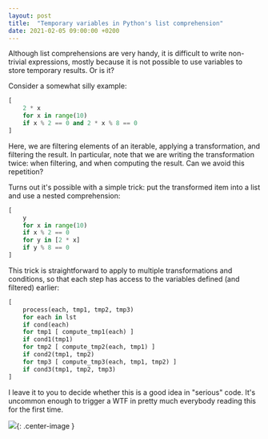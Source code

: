 ```yaml
---
layout: post
title:  "Temporary variables in Python's list comprehension"
date: 2021-02-05 09:00:00 +0200
---
```


Although list comprehensions are very handy, it is difficult to write
non-trivial expressions, mostly because it is not possible to use variables to
store temporary results. Or is it?

<!-- more -->

Consider a somewhat silly example:

```python
[
    2 * x
    for x in range(10)
    if x % 2 == 0 and 2 * x % 8 == 0
]
```

Here, we are filtering elements of an iterable, applying a transformation, and
filtering the result. In particular, note that we are writing the transformation
twice: when filtering, and when computing the result. Can we avoid this
repetition?

Turns out it's possible with a simple trick: put the transformed item into a
list and use a nested comprehension:


```python
[
    y
    for x in range(10)
    if x % 2 == 0
    for y in [2 * x]
    if y % 8 == 0
]
```

This trick is straightforward to apply to multiple transformations and
conditions, so that each step has access to the variables defined (and filtered)
earlier:

```python
[
    process(each, tmp1, tmp2, tmp3)
    for each in lst
    if cond(each)
    for tmp1 [ compute_tmp1(each) ]
    if cond1(tmp1)
    for tmp2 [ compute_tmp2(each, tmp1) ]
    if cond2(tmp1, tmp2)
    for tmp3 [ compute_tmp3(each, tmp1, tmp2) ]
    if cond3(tmp1, tmp2, tmp3)
]
```

I leave it to you to decide whether this is a good idea in "serious" code. It's
uncommon enough to trigger a WTF in pretty much everybody reading this for the
first time.

![](https://mk0osnewswb2dmu4h0a.kinstacdn.com/images/comics/wtfm.jpg){: .center-image }
